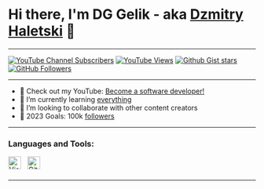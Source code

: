 # Hi there, I'm DG Gelik - aka [Dzmitry Haletski](mailto:DGGeliktube@gmail.com) 👋 
---
[![YouTube Channel Subscribers](https://img.shields.io/youtube/channel/subscribers/UCzqjn1zs2fDokNlZHZwp_eg?style=social)][youtube]
[![YouTube Views](https://img.shields.io/youtube/views/@DGgelik?style=social)][youtube]
[![Github Gist stars](https://img.shields.io/github/gist/stars/DGGelik?style=social)][github]
[![GitHub Followers](https://img.shields.io/github/followers/DGgelik?style=social)][github]

---

- 🔭 Check out my YouTube: [Become a software developer!][youtube]
- 🌱 I’m currently learning [everything][telegram] 
- 👯 I’m looking to collaborate with other content creators
- 🥅 2023 Goals: 100k [followers][youtube]
---
### Languages and Tools:

<img align="left" alt="Visual Studio Code" width="26px" src="https://cdn.jsdelivr.net/gh/devicons/devicon/icons/vscode/vscode-original.svg" style="padding-right:10px;" />
<img align="left" alt="Git" width="26px" src="https://cdn.jsdelivr.net/gh/devicons/devicon/icons/git/git-original.svg" style="padding-right:10px;" />

<br />
<br />

---

[telegram]: https://t.me/DG_Gelik
[github]: https://github.com/DGGelik
[youtube]: https://www.youtube.com/channel/UCzqjn1zs2fDokNlZHZwp_eg
[instagram]: https://www.instagram.com/dg_gelik/
